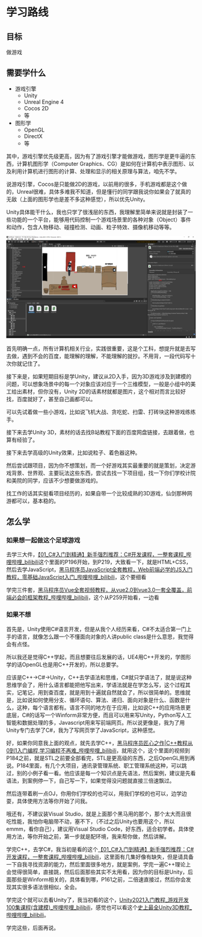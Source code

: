 # 学习路线

## 目标

做游戏

## 需要学什么

* 游戏引擎
  * Unity
  * Unreal Engine 4
  * Cocos 2D
  * 等
* 图形学
  * OpenGL
  * DirectX
  * 等

其中，游戏引擎优先级更高，因为有了游戏引擎才能做游戏，图形学是更牛逼的东西，计算机图形学（Computer Graphics、CG）是如何在计算机中表示图形、以及利用计算机进行图形的计算、处理和显示的相关原理与算法，咱先不学。

说游戏引擎，Cocos是只能做2D的游戏，以前用的很多，手机游戏都是这个做的，Unreal很难，具体多难我不知道，但是懂行的同学跟我说你如果会了就真的无敌（上面的图形学也是差不多这种感觉），所以优先Unity。

Unity具体能干什么，我也只学了很浅层的东西，我理解里简单来说就是封装了一些功能的一个平台，能够用代码控制一个游戏场景里的各种对象（Object）事件和动作，包含人物移动、碰撞检测、动画、粒子特效、摄像机移动等等。

![学习路线](图片/学习路线Unity界面.png "学习路线")

首先明确一点，所有计算机相关行业，实践很重要，这是个工科，想提升就是去写去做，遇到不会的百度，能理解的理解，不能理解的就抄。不用背，一段代码写十次你就记住了。

接下来是，如果短期目标是学Unity，建议从2D入手，因为3D游戏涉及到建模的问题，可以想象场景中的每一个对象应该对应于一个三维模型，一般是小组中的美工给出素材，但你没有，Unity 2D的话素材就都是图片，这个相对而言比较好找，百度就好了，甚至自己画都可以。

可以先试着做一些小游戏，比如说飞机大战、贪吃蛇、扫雷、打砖块这种游戏练练手。

接下来去学Unity 3D，素材的话去找B站教程下面的百度网盘链接，去跟着做，也算有经验了。

接下来去学高级的Unity效果，比如说粒子、着色器这种。

然后尝试跟项目，因为你不想策划，而一个好游戏其实最重要的就是策划，决定游戏背景、世界观、主要玩法这些东西，尝试去找一下项目组，找一下你们学校计院和美院的同学，应该不少想要做游戏的。

找工作的话其实挺看项目经历的，如果自带一个比较成熟的3D游戏，仙剑那种网游都可以，基本稳的。

## 怎么学

### 如果想一起做这个足球游戏

去学三大件，[【01_C#入门到精通】新手强烈推荐：C#开发课程，一整套课程_哔哩哔哩_bilibili](https://www.bilibili.com/video/BV1FJ411W7e5?from=search&seid=16692074932789361765&spm_id_from=333.337.0.0)这个里面的P196开始，到P219，大致看一下，就是HTML+CSS，然后去学JavaScript，[黑马程序员JavaScript全套教程，Web前端必学的JS入门教程，零基础JavaScript入门_哔哩哔哩_bilibili](https://www.bilibili.com/video/BV1ux411d75J?from=search&seid=10618306813682554515&spm_id_from=333.337.0.0)，这个要细看

学完三件套，[黑马程序员Vue全套视频教程，从vue2.0到vue3.0一套全覆盖，前端必会的框架教程_哔哩哔哩_bilibili](https://www.bilibili.com/video/BV1zq4y1p7ga)，这个从P259开始看，一边看

### 如果不想

首先是，Unity使用C#语言开发，但是从我个人经历来看，C#不太适合第一门上手的语言，就像怎么跟一个不懂面向对象的人讲public class是什么意思，我觉得会有点怪。

所以我还是觉得C++学起，而且想要往后发展的话，UE4用C++开发的，学图形学的话OpenGL也是用C++开发的，所以总要学。

应该是C++→C#→Unity，C++去学语法和思维，C#就只学语法了，就是说这种思维学会了，用什么语言都能把他写出来，学语法就是在学怎么写，这个过程其实，记笔记，用到查百度，就是用到十遍就自然就会了，所以很简单的。思维就是，比如说如何使用分支、循环语句、算法、递归、面向对象是什么、函数是什么，这种，每个语言都有。语言不同的地方在于应用，比如说C++的应用场景更底层，C#的话写一个Winform非常方便，而且可以用来写Unity，Python写人工智能和数据处理的多，Javascript用来写前端网页。所以说更像是，我为了用Unity专门去学了C#，我为了写网页学了JavaScript，这种感觉。

好，如果你同意我上面的观点，就先去学C++，[黑马程序员匠心之作|C++教程从0到1入门编程,学习编程不再难_哔哩哔哩_bilibili](https://www.bilibili.com/video/BV1et411b73Z?p=1)，就用这个，这个里面的视频到P184之前，就是STL之前要全部看完，STL是更高级的东西，之后OpenGL用到再说。P184里面，有几个大项目，通讯录管理系统、职工管理系统这种，可以跳过，别的小例子看一看。他应该是每一个知识点是先语法，然后案例，建议是先看语法，到案例停一下，自己写一下，如果觉得没问题就直接三倍速飘过。

然后连带着刷一点OJ，你用你们学校的也可以，用我们学校的也可以，边学边耍，具体使用方法等你开始了问我。

哦还有，不建议装Visual Studio，就是上面那个黑马用的那个，那个太大而且很吃性能，我怕你电脑带不动，塞不下，（不过之后Unity也要用这个，所以emmm，看你自己），建议用Visual Studio Code，好东西，适合初学者。具体使用方法，等你开始之前，第一步就是配环境，我来帮你做，然后讲解。

学完C++，去学C#，我当初是看的这个[【01_C#入门到精通】新手强烈推荐：C#开发课程，一整套课程_哔哩哔哩_bilibili](https://www.bilibili.com/video/BV1FJ411W7e5?from=search&seid=16692074932789361765&spm_id_from=333.337.0.0)，这里面有几集好像有缺失，但是请具备一下自我寻找资源的能力，然后里面很多地方，就是案例，学完一遍C++理论上会觉得很简单，直接跳，然后后面那些其实不太用看，因为你的目标是Unity，后面那些是Winform相关的，具体看到哪，P161之前，二倍速直接过，然后你会发现其实很多语法很相似，全会。

学完这个就可以去看Unity了，我当初看的这个，[Unity2021入门教程_游戏开发100集课程(含建模)_哔哩哔哩_bilibili](https://www.bilibili.com/video/BV1WK411V7dn?p=1)，感觉也可以看这个[史上最全Unity3D教程_哔哩哔哩_bilibili](https://www.bilibili.com/video/BV12s411g7gU?from=search&seid=3399864101268757618&spm_id_from=333.337.0.0)。

学完这些，后面再说。
